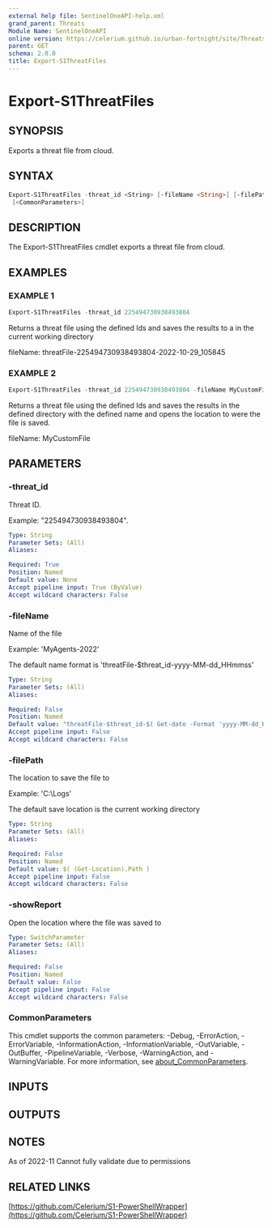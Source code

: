 ```yaml
---
external help file: SentinelOneAPI-help.xml
grand_parent: Threats
Module Name: SentinelOneAPI
online version: https://celerium.github.io/urban-fortnight/site/Threats/Export-S1ThreatFiles.html
parent: GET
schema: 2.0.0
title: Export-S1ThreatFiles
---
```


# Export-S1ThreatFiles

## SYNOPSIS
Exports a threat file from cloud.

## SYNTAX

```powershell
Export-S1ThreatFiles -threat_id <String> [-fileName <String>] [-filePath <String>] [-showReport]
 [<CommonParameters>]
```

## DESCRIPTION
The Export-S1ThreatFiles cmdlet exports a threat file from cloud.

## EXAMPLES

### EXAMPLE 1
```powershell
Export-S1ThreatFiles -threat_id 225494730938493804
```

Returns a threat file using the defined Ids and saves the results to a in the current working directory

fileName:
    threatFile-225494730938493804-2022-10-29_105845

### EXAMPLE 2
```powershell
Export-S1ThreatFiles -threat_id 225494730938493804 -fileName MyCustomFile -filePath C:\Logs -showReport
```

Returns a threat file using the defined Ids and saves the results in the defined directory with the defined name
and opens the location to were the file is saved.

fileName:
    MyCustomFile

## PARAMETERS

### -threat_id
Threat ID.

Example: "225494730938493804".

```yaml
Type: String
Parameter Sets: (All)
Aliases:

Required: True
Position: Named
Default value: None
Accept pipeline input: True (ByValue)
Accept wildcard characters: False
```

### -fileName
Name of the file

Example: 'MyAgents-2022'

The default name format is 'threatFile-$threat_id-yyyy-MM-dd_HHmmss'

```yaml
Type: String
Parameter Sets: (All)
Aliases:

Required: False
Position: Named
Default value: "threatFile-$threat_id-$( Get-date -Format 'yyyy-MM-dd_HHmmss' )"
Accept pipeline input: False
Accept wildcard characters: False
```

### -filePath
The location to save the file to

Example: 'C:\Logs'

The default save location is the current working directory

```yaml
Type: String
Parameter Sets: (All)
Aliases:

Required: False
Position: Named
Default value: $( (Get-Location).Path )
Accept pipeline input: False
Accept wildcard characters: False
```

### -showReport
Open the location where the file was saved to

```yaml
Type: SwitchParameter
Parameter Sets: (All)
Aliases:

Required: False
Position: Named
Default value: False
Accept pipeline input: False
Accept wildcard characters: False
```

### CommonParameters
This cmdlet supports the common parameters: -Debug, -ErrorAction, -ErrorVariable, -InformationAction, -InformationVariable, -OutVariable, -OutBuffer, -PipelineVariable, -Verbose, -WarningAction, and -WarningVariable. For more information, see [about_CommonParameters](http://go.microsoft.com/fwlink/?LinkID=113216).

## INPUTS

## OUTPUTS

## NOTES
As of 2022-11
    Cannot fully validate due to permissions

## RELATED LINKS

[https://github.com/Celerium/S1-PowerShellWrapper](https://github.com/Celerium/S1-PowerShellWrapper)


